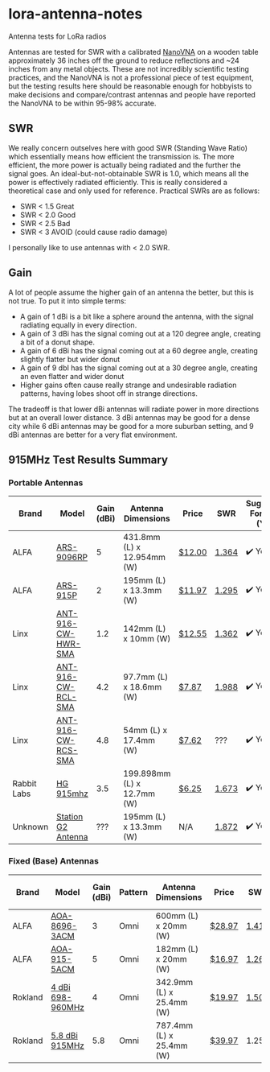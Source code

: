 # lora-antenna-notes
Antenna tests for LoRa radios

Antennas are tested for SWR with a calibrated [NanoVNA](https://meshmap.net/) on a wooden table approximately 36 inches off the ground to reduce reflections and ~24 inches from any metal objects. These are not incredibly scientific testing practices, and the NanoVNA is not a professional piece of test equipment, but the testing results here should be reasonable enough for hobbyists to make decisions and compare/contrast antennas and people have reported the NanoVNA to be within 95-98% accurate.

## SWR

We really concern outselves here with good SWR (Standing Wave Ratio) which essentially means how efficient the transmission is. The more efficient, the more power is actually being radiated and the further the signal goes. An ideal-but-not-obtainable SWR is 1.0, which means all the power is effectively radiated efficiently. This is really considered a theoretical case and only used for reference. Practical SWRs are as follows:

* SWR < 1.5 Great
* SWR < 2.0 Good
* SWR < 2.5 Bad
* SWR < 3 AVOID (could cause radio damage)

I personally like to use antennas with < 2.0 SWR.

## Gain

A lot of people assume the higher gain of an antenna the better, but this is not true. To put it into simple terms:

* A gain of 1 dBi is a bit like a sphere around the antenna, with the signal radiating equally in every direction.
* A gain of 3 dBi has the signal coming out at a 120 degree angle, creating a bit of a donut shape.
* A gain of 6 dBi has the signal coming out at a 60 degree angle, creating slightly flatter but wider donut
* A gain of 9 dbI has the signal coming out at a 30 degree angle, creating an even flatter and wider donut
* Higher gains often cause really strange and undesirable radiation patterns, having lobes shoot off in strange directions.

The tradeoff is that lower dBi antennas will radiate power in more directions but at an overall lower distance. 3 dBi antennas may be good for a dense city while 6 dBi antennas may be good for a more suburban setting, and 9 dBi antennas are better for a very flat environment.

## 915MHz Test Results Summary

### Portable Antennas

| Brand | Model | Gain (dBi) | Antenna Dimensions | Price | SWR | Suggested For Use? (Y/N) |
| --- | --- | --- | --- | --- | --- | --- |
| ALFA | [ARS-9096RP](https://www.alfa.com.tw/products/ars-9096rp?variant=39338137190472) | 5 | 431.8mm (L) x 12.954mm (W) | [$12.00](https://store.rokland.com/products/alfa-network-ars-9096rp-5-dbi-indoor-antenna-for-helium-hotspots) | [1.364](images/ALFA-ARS-9096RP.png) | ✔️ Yes |
| ALFA | [ARS-915P](https://www.alfa.com.tw/products/ars-915p?variant=36473964855368) | 2 | 195mm (L) x 13.3mm (W) | [$11.97](https://store.rokland.com/products/alfa-network-ars-915pr-2-dbi-sma-male-915-mhz-antenna-with-90-elbow-for-t-beam-t-echo-lora32) | [1.295](images/ALFA-ARS-915P.png) | ✔️ Yes |
| Linx | [ANT-916-CW-HWR-SMA](https://www.te.com/commerce/DocumentDelivery/DDEController?Action=srchrtrv&DocNm=ANT-916-CW-HWR-ccc&DocType=Data+Sheet&DocLang=English&DocFormat=pdf&PartCntxt=ANT-916-CW-HWR-SMA) | 1.2 | 142mm (L) x 10mm (W) | [$12.55](https://www.digikey.com/en/products/detail/te-connectivity-linx/ANT-916-CW-HWR-SMA/1139580) | [1.362](images/LINX-ANT-916-CW-HWR-SMA.png) | ✔️ Yes |
| Linx | [ANT-916-CW-RCL-SMA](https://www.te.com/commerce/DocumentDelivery/DDEController?Action=srchrtrv&DocNm=ant-916-cw-rcl-ccc&DocType=Data+Sheet&DocLang=English&DocFormat=pdf&PartCntxt=ANT-916-CW-RCL-SMAA) | 4.2 | 97.7mm (L) x 18.6mm (W) | [$7.87](https://www.digikey.com/en/products/detail/te-connectivity-linx/ANT-916-CW-RCL-SMA/13147742) | [1.988](images/LINX-ANT-916-CW-RCL-SMA.png) | ✔️ Yes |
| Linx | [ANT-916-CW-RCS-SMA](https://www.te.com/commerce/DocumentDelivery/DDEController?Action=srchrtrv&DocNm=CW-RCS_Series&DocType=Data+Sheet&DocLang=English&DocFormat=pdf&PartCntxt=ANT-916-CW-RCS-SMA) | 4.8 | 54mm (L) x 17.4mm (W) | [$7.62](https://www.digikey.com/en/products/detail/te-connectivity-linx/ANT-916-CW-RCS-SMA/1663028) | ??? | ✔️ Yes |
| Rabbit Labs | [HG 915mhz](https://rabbit-labs.com/product/cc1101-modules-compatible-antennas-by-rabbit-labs/?v=0b3b97fa6688) | 3.5 | 199.898mm (L) x 12.7mm (W) | [$6.25](https://www.amazon.com/Generic-Rabbit-Labs-Connector-Compatible-Meshtastic/dp/B0D19JJBKZ/) | [1.673](images/RABBIT-LABS-HG915.png) | ✔️ Yes |
| Unknown | [Station G2 Antenna](https://shop.uniteng.com/product/meshtastic-mesh-device-station-edition/) | ??? | 195mm (L) x 13.3mm (W) | N/A | [1.872](images/STATION_G2_GENERIC.png) | ✔️ Yes |

### Fixed (Base) Antennas

| Brand | Model | Gain (dBi) | Pattern | Antenna Dimensions | Price | SWR | Suggested For Use? (Y/N) |
| --- | --- | --- | --- | --- | --- | --- | --- |
| ALFA | [AOA-8696-3ACM](https://www.alfa.com.tw/products/aoa-8696-3acm) | 3 | Omni | 600mm (L) x 20mm (W) | [$28.97](https://store.rokland.com/products/3-dbi-n-male-alfa-fiberglass-outdoor-antenna-bracket-mount-for-usa-eu-868-960-mhz-rak-bobcat-sensecap?srsltid=AfmBOoqnaHDhYku-znnVuunnKX8-50KOt0wpSsPHS-IqIgA8Jjw3lHoe) | [1.416](images/ALFA-AOA-915-5ACM.png) | ✔️ Yes |
| ALFA | [AOA-915-5ACM](https://www.alfa.com.tw/products/aoa-915-5acm?variant=36473963020360) | 5 | Omni | 182mm (L) x 20mm (W) | [$16.97](https://store.rokland.com/products/alfa-aoa-915-5acm-5-dbi-omni-outdoor-915mhz-802-11ah-mini-antenna-for-lora-halow-application) | [1.268](images/ALFA-AOA-8686-3ACM.png) | ✔️ Yes |
| Rokland | [4 dBi 698-960MHz](https://store.rokland.com/products/4-dbi-helium-hotspot-fiberglass-outdoor-antenna-bracket-mount-for-rak-bobcat-nebra-sensecap) | 4 | Omni | 342.9mm (L) x 25.4mm (W) | [$19.97](https://store.rokland.com/products/4-dbi-helium-hotspot-fiberglass-outdoor-antenna-bracket-mount-for-rak-bobcat-nebra-sensecap) | [1.509](images/ROKLAND-698-960-4DBI.png) | ✔️ Yes |
| Rokland | [5.8 dBi 915MHz](https://store.rokland.com/products/5-8-dbi-n-male-omni-outdoor-915-mhz-antenna-large-profile-32-height-for-helium-rak-miner-2-nebra-indoor-bobcat) | 5.8 | Omni | 787.4mm (L) x 25.4mm (W) | [$39.97](https://store.rokland.com/products/5-8-dbi-n-male-omni-outdoor-915-mhz-antenna-large-profile-32-height-for-helium-rak-miner-2-nebra-indoor-bobcat) | 1.25 | ✔️ Yes |


